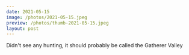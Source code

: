 ```yaml
---
date: 2021-05-15
image: /photos/2021-05-15.jpeg
preview: /photos/thumb-2021-05-15.jpeg
layout: post
---
```


Didn't see any hunting, it should probably be called the Gatherer Valley
